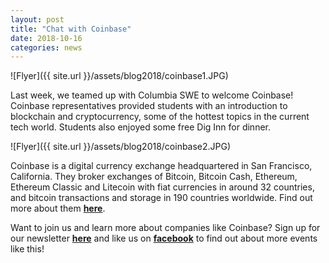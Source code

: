 ```yaml
---
layout: post
title: "Chat with Coinbase"
date: 2018-10-16
categories: news
---
```


![Flyer]({{ site.url }}/assets/blog2018/coinbase1.JPG)

Last week, we teamed up with Columbia SWE to welcome Coinbase! Coinbase representatives provided students with an introduction to blockchain and cryptocurrency, some of the hottest topics in the current tech world. Students also enjoyed some free Dig Inn for dinner.

![Flyer]({{ site.url }}/assets/blog2018/coinbase2.JPG)

Coinbase is a digital currency exchange headquartered in San Francisco, California. They broker exchanges of Bitcoin, Bitcoin Cash, Ethereum, Ethereum Classic and Litecoin with fiat currencies in around 32 countries, and bitcoin transactions and storage in 190 countries worldwide. Find out more about them [**here**][Coinbase]. 

Want to join us and learn more about companies like Coinbase? Sign up for our newsletter [**here**][mailinglist] and like us on [**facebook**][facebook] to find out about more events like this!

[mailinglist]: http://columbia.us9.list-manage.com/subscribe?u=4c6a1c710f8ab9cce10272368&id=593b5faa43
[facebook]:https://www.facebook.com/CUWICS
[Coinbase]: https://www.coinbase.com/
